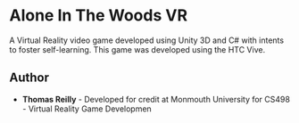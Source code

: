  # Alone In The Woods VR

A Virtual Reality video game developed using Unity 3D and C# with intents to foster self-learning. This game was developed using the HTC Vive.

## Author

* **Thomas Reilly** - Developed for credit at Monmouth University for CS498 - Virtual Reality Game Developmen

